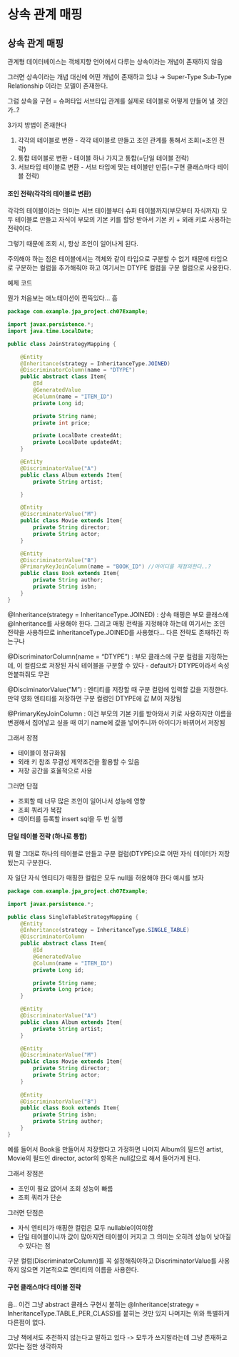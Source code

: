 # 상속 관계 매핑

## 상속 관계 매핑

관계형 데이터베이스는 객체지향 언어에서 다루는 상속이라는 개념이 존재하지 않음

그러면 상속이라는 개념 대신에 어떤 개념이 존재하고 있냐 → Super-Type Sub-Type Relationship 이라는 모델이 존재한다.

그럼 상속을 구현 = 슈퍼타입 서브타입 관계를 실제로 테이블로 어떻게 만들어 낼 것인가..?

3가지 방법이 존재한다

1. 각각의 테이블로 변환 - 각각 테이블로 만들고 조인 관계를 통해서 조회(=조인 전략)
2. 통합 테이블로 변환 - 테이블 하나 가지고 통합(=단일 테이블 전략)
3. 서브타입 테이블로 변환 - 서브 타입에 맞는 테이블만 만듬(=구현 클래스마다 테이블 전략)





#### 조인 전략(각각의 테이블로 변환)

각각의 테이블이라는 의미는 서브 테이블부터 슈퍼 테이블까지(부모부터 자식까지) 모두 테이블로 만들고 자식이 부모의 기본 키를 할당 받아서 기본 키 + 외래 키로 사용하는 전략이다.

그렇기 때문에 조회 시, 항상 조인이 일어나게 된다.

주의해야 하는 점은 테이블에서는 객체와 같이 타입으로 구분할 수 없기 때문에 타입으로 구분하는 컬럼을 추가해줘야 하고 여기서는 DTYPE 컬럼을 구분 컬럼으로 사용한다.

예제 코드

뭔가 처음보는 애노테이션이 짠뜩있다... 흠

```java
package com.example.jpa_project.ch07Example;

import javax.persistence.*;
import java.time.LocalDate;

public class JoinStrategyMapping {

    @Entity
    @Inheritance(strategy = InheritanceType.JOINED)
    @DiscriminatorColumn(name = "DTYPE")
    public abstract class Item{
        @Id
        @GeneratedValue
        @Column(name = "ITEM_ID")
        private Long id;

        private String name;
        private int price;

        private LocalDate createdAt;
        private LocalDate updatedAt;
    }

    @Entity
    @DiscriminatorValue("A")
    public class Album extends Item{
        private String artist;

    }

    @Entity
    @DiscriminatorValue("M")
    public class Movie extends Item{
        private String director;
        private String actor;
    }

    @Entity
    @DiscriminatorValue("B")
    @PrimaryKeyJoinColumn(name = "BOOK_ID") //아이디를 재정의한다..?
    public class Book extends Item{
        private String author;
        private String isbn;
    }
}
```

@Inheritance(strategy = InheritanceType.JOINED) : 상속 매핑은 부모 클래스에 @Inheritance를 사용해야 한다. 그리고 매핑 전략을 지정해야 하는데 여기서는 조인 전략을 사용하므로 inheritanceType.JOINED를 사용했다... 다른 전략도 존재하긴 하는구나

@DiscriminatorColumn(name = “DTYPE”) : 부모 클래스에 구분 컬럼을 지정하는데, 이 컬럼으로 저장된 자식 테이블을 구분할 수 있다 - default가 DTYPE이라서 속성 안붙혀줘도 무관

@DisciminatorValue(”M”) : 엔티티를 저장할 때 구분 컬럼에 입력할 값을 지정한다. 만약 영화 엔티티를 저장하면 구분 컬럼인 DTYPE에 값 M이 저장됨

@PrimaryKeyJoinColumn : 이건 부모의 기본 키를 받아와서 키로 사용하지만 이름을 변경해서 집어넣고 싶을 때 여기 name에 값을 넣어주니까 아이디가 바뀌어서 저장됨

그래서 장점

* 테이블이 정규화됨
* 외래 키 참조 무결성 제약조건을 활용할 수 있음
* 저장 공간을 효율적으로 사용

그러면 단점

* 조회할 때 너무 많은 조인이 일어나서 성능에 영향
* 조회 쿼리가 복잡
* 데이터를 등록할 insert sql을 두 번 실행





#### 단일 테이블 전략 (하나로 통합)

뭐 말 그대로 하나의 테이블로 만들고 구분 컬럼(DTYPE)으로 어떤 자식 데이터가 저장됬는지 구분한다.

자 일단 자식 엔티티가 매핑한 컬럼은 모두 null을 허용해야 한다 예시를 보자

```java
package com.example.jpa_project.ch07Example;

import javax.persistence.*;

public class SingleTableStrategyMapping {
    @Entity
    @Inheritance(strategy = InheritanceType.SINGLE_TABLE)
    @DiscriminatorColumn
    public abstract class Item{
        @Id
        @GeneratedValue
        @Column(name = "ITEM_ID")
        private Long id;

        private String name;
        private Long price;
    }

    @Entity
    @DiscriminatorValue("A")
    public class Album extends Item{
        private String artist;
    }

    @Entity
    @DiscriminatorValue("M")
    public class Movie extends Item{
        private String director;
        private String actor;
    }
    
    @Entity
    @DiscriminatorValue("B")
    public class Book extends Item{
        private String isbn;
        private String author;
    }
}
```

예를 들어서 Book을 만들어서 저장했다고 가정하면 나머지 Album의 필드인 artist, Movie의 필드인 director, actor의 항목은 null값으로 해서 들어가게 된다.

그래서 장점은

* 조인이 필요 없어서 조회 성능이 빠름
* 조회 쿼리가 단순

그러면 단점은

* 자식 엔티티가 매핑한 컬럼은 모두 nullable이여야함
* 단일 테이블이니까 값이 많아지면 테이블이 커지고 그 의미는 오히려 성능이 낮아질 수 있다는 점

구분 컬럼(DiscriminatorColumn)를 꼭 설정해줘야하고 DiscriminatorValue를 사용하지 않으면 기본적으로 엔티티의 이름을 사용한다.





#### 구현 클래스마다 테이블 전략

음.. 이건 그냥 abstract 클래스 구현시 붙히는 @Inheritance(strategy = InheritanceType.TABLE\_PER\_CLASS)를 붙히는 것만 있지 나머지는 위와 특별하게 다른점이 없다.

그냥 책에서도 추천하지 않는다고 말하고 있다 -> 모두가 쓰지말라는데 그냥 존재하고 있다는 점만 생각하자









